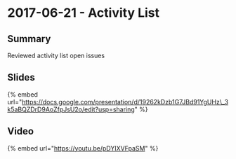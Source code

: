 # 2017-06-21 - Activity List

## Summary

Reviewed activity list open issues

## Slides

{% embed url="https://docs.google.com/presentation/d/19262kDzb1G7JBd91YgUHz\_3k5aBQZDrD9AoZfpJsU2o/edit?usp=sharing" %}

## Video

{% embed url="https://youtu.be/pDYIXVFpaSM" %}



